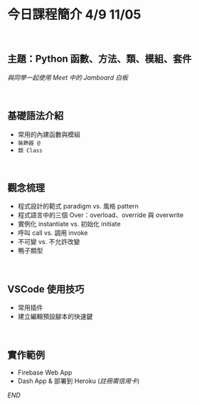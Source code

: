# 今日課程簡介 4/9 11/05

<br>

## 主題：Python 函數、方法、類、模組、套件

_與同學一起使用 Meet 中的 Jamboard 白板_

<br>

## 基礎語法介紹
  
- 常用的內建函數與模組
- `裝飾器 @` 
- `類 Class`

<br>

## 觀念梳理

- 程式設計的範式 paradigm vs. 風格 pattern
- 程式語言中的三個 Over：overload、override 與 overwrite
- 實例化 instantiate vs. 初始化 initiate
- 呼叫 call vs. 調用 invoke
- 不可變 vs. 不允許改變
- 鴨子類型

<br>

## VSCode 使用技巧

- 常用插件
- 建立編輯預設腳本的快速鍵

<br>

## 實作範例

- Firebase Web App
- Dash App & 部署到 Heroku (_註冊需信用卡_)

_END_

